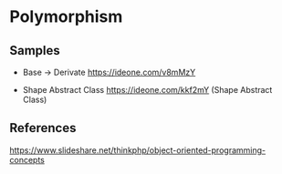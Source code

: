 # Polymorphism

## Samples

* Base -> Derivate https://ideone.com/v8mMzY

* Shape Abstract Class https://ideone.com/kkf2mY (Shape Abstract Class)

## References

https://www.slideshare.net/thinkphp/object-oriented-programming-concepts
